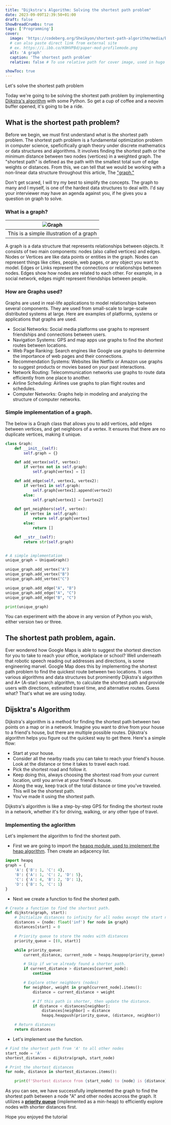 ```yaml
---
title: "Dijkstra's Algorithm: Solving the shortest path problem"
date: 2023-09-09T12:39:50+01:00
draft: false
ShowBreadCrumbs: true
tags: ['Programming']
cover:
  image: 'https://codeberg.org/Sheikyon/shortest-path-algorithm/media/branch/main/img/dijkstra-algorithm.png'
  # can also paste direct link from external site
  # ex. https://i.ibb.co/K0HVPBd/paper-mod-profilemode.png
  alt: 'A graph'
  caption: 'The shortest path problem'
  relative: false # To use relative path for cover image, used in hugo Page-bundles

showToc: true
---
```


Let's solve the shortest path problem

Today we're going to be solving the shortest path problem by implementing [Dijkstra's algorithm](https://en.wikipedia.org/wiki/Dijkstra%27s_algorithm) with some Python. So get a cup of coffee and a neovim buffer opened, it's going to be a ride.

## What is the shortest path problem?

Before we begin, we must first understand what is the shortest path problem. The shortest path problem is a fundamental optimization problem in computer science, speficifically graph theory under discrete mathematics or data structures and algorithms. It involves finding the shortest path or the minimum distance between two nodes (vertices) in a weighted graph. The "shortest path" is defined as the path with the smallest total sum of edge weights or distances. From this, we can tell that we would be working with a non-linear data structure throughout this article, The ["graph."](https://www.google.com/url?sa=i&url=https%3A%2F%2Fwww.simplilearn.com%2Ftutorials%2Fdata-structure-tutorial%2Fgraphs-in-data-structure&psig=AOvVaw1b4ReK_eZpIpF0QyT36lVf&ust=1694343143651000&source=images&cd=vfe&opi=89978449&ved=2ahUKEwi2sPSarp2BAxXDpycCHfeZAt4Qr4kDegQIARBx)

Don't get scared, I will try my best to simplify the concepts. The graph to many and I myself, is one of the hardest data structures to deal with. I'd say your interviewer may have an agenda against you, if he gives you a question on graph to solve.

### What is a graph?

| ![Graph](https://cdn-media-1.freecodecamp.org/images/vQ77VuGVlTR95GgMxzyKqydIqoRJcPcWrigy) |
| :----------------------------------------------------------------------------------------: |
|                          This is a simple illustration of a graph                          |

A graph is a data structure that represents relationships between objects. It consists of two main components: nodes (also called vertices) and edges. Nodes or Vertices are like data points or entities in the graph. Nodes can represent things like cities, people, web pages, or any object you want to model. Edges or Links represent the connections or relationships between nodes. Edges show how nodes are related to each other. For example, in a social network, edges might represent friendships between people.

### How are Graphs used?

Graphs are used in real-life applications to model relationships between several components. They are used from small-scale to large-scale distributed systems at large. Here are examples of platforms, systems or applications that graphs are used.

- Social Networks: Social media platforms use graphs to represent friendships and connections between users.
- Navigation Systems: GPS and map apps use graphs to find the shortest routes between locations.
- Web Page Ranking: Search engines like Google use graphs to determine the importance of web pages and their connections.
- Recommendation Systems: Websites like Netflix or Amazon use graphs to suggest products or movies based on your past interactions.
- Network Routing: Telecommunication networks use graphs to route data efficiently from one place to another.
- Airline Scheduling: Airlines use graphs to plan flight routes and schedules.
- Computer Networks: Graphs help in modeling and analyzing the structure of computer networks.

### Simple implementation of a graph.

The below is a Graph class that allows you to add vertices, add edges between vertices, and get neighbors of a vertex. It ensures that there are no duplicate vertices, making it unique.

```python
class Graph:
    def __init__(self):
        self.graph = {}

    def add_vertex(self, vertex):
        if vertex not in self.graph:
            self.graph[vertex] = []

    def add_edge(self, vertex1, vertex2):
        if vertex1 in self.graph:
            self.graph[vertex1].append(vertex2)
        else:
            self.graph[vertex1] = [vertex2]

    def get_neighbors(self, vertex):
        if vertex in self.graph:
            return self.graph[vertex]
        else:
            return []

    def __str__(self):
        return str(self.graph)


# A simple implementation
unique_graph = UniqueGraph()

unique_graph.add_vertex("A")
unique_graph.add_vertex("B")
unique_graph.add_vertex("C")

unique_graph.add_edge("A", "B")
unique_graph.add_edge("A", "C")
unique_graph.add_edge("B", "C")

print(unique_graph)
```

You can experiment with the above in any version of Python you wish, either version two or three.

## The shortest path problem, again.

Ever wondered how Google Maps is able to suggest the shortest direction for you to take to reach your office, workplace or school? Well underneath that robotic speech reading out addresses and directions, is some engineering marvel. Google Map does this by implementing the shortest path problem to find the quickest route between two locations. It uses various algorithms and data structures but prominently Dijkstra's algorithm and A\* (A-star) search algorithm, to calculate the shortest path and provide users with directions, estimated travel time, and alternative routes. Guess what? That's what we are using today.

## Dijsktra's Algorithm

Dijkstra's algorithm is a method for finding the shortest path between two points on a map or in a network. Imagine you want to drive from your house to a friend's house, but there are multiple possible routes. Dijkstra's algorithm helps you figure out the quickest way to get there.
Here's a simple flow:

- Start at your house.
- Consider all the nearby roads you can take to reach your friend's house. Look at the distance or time it takes to travel each road.
- Pick the shortest road and follow it.
- Keep doing this, always choosing the shortest road from your current location, until you arrive at your friend's house.
- Along the way, keep track of the total distance or time you've traveled. This will be the shortest path.
- You've made it using the shortest path.

Dijkstra's algorithm is like a step-by-step GPS for finding the shortest route in a network, whether it's for driving, walking, or any other type of travel.

### Implementing the aglorithm

Let's implement the algorithm to find the shortest path.

- First we are going to import the [heapq module, used to implement the heap algorithm](https://docs.python.org/3/library/heapq.html). Then create an adjacency list.

```python
import heapq
graph = {
    'A': {'B': 1, 'C': 4},
    'B': {'A': 1, 'C': 2, 'D': 5},
    'C': {'A': 4, 'B': 2, 'D': 1},
    'D': {'B': 5, 'C': 1}
}
```

- Next we create a function to find the shortest path.

```python
# Create a function to find the shortest path.
def dijkstra(graph, start):
    # Initialize distances to infinity for all nodes except the start node
    distances = {node: float('inf') for node in graph}
    distances[start] = 0

    # Priority queue to store the nodes with distances
    priority_queue = [(0, start)]

    while priority_queue:
        current_distance, current_node = heapq.heappop(priority_queue)

        # Skip if we've already found a shorter path.
        if current_distance > distances[current_node]:
            continue

        # Explore other neighbors (nodes)
        for neighbor, weight in graph[current_node].items():
            distance = current_distance + weight

            # If this path is shorter, then update the distance.
            if distance < distances[neighbor]:
                distances[neighbor] = distance
                heapq.heappush(priority_queue, (distance, neighbor))

    # Return distances
    return distances
```

- Let's implement use the function.

```python
# Find the shortest path from 'A' to all other nodes
start_node = 'A'
shortest_distances = dijkstra(graph, start_node)

# Print the shortest distances
for node, distance in shortest_distances.items():

    print(f'Shortest distance from {start_node} to {node} is {distance}')
```

As you can see, we have successfully implemented the graph to find the shortest path between a node "A" and other nodes accross the graph. It utilizes a [**priority queue**](<https://www.geeksforgeeks.org/heap-queue-or-heapq-in-python/#:~:text=Heap%20data%20structure%20is%20mainly,popped(min%2Dheap).>) (implemented as a min-heap) to efficiently explore nodes with shorter distances first.

Hope you enjoyed the tutorial
